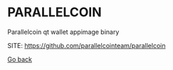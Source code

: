 # PARALLELCOIN
 
 Parallelcoin qt wallet appimage binary
 
 SITE: https://github.com/parallelcointeam/parallelcoin

 [Go back](https://portable-linux-apps.github.io/apps.html)
